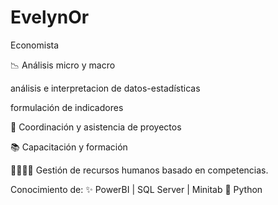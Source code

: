 # EvelynOr


Economista 


📉  Análisis micro y macro

análisis e interpretacion de datos-estadísticas 

formulación de indicadores

   
📏 Coordinación y asistencia de proyectos

📚 Capacitación y formación

🧑‍🤝‍🧑👭 Gestión de recursos humanos basado en competencias.

Conocimiento de:  ✨ PowerBI   |  SQL Server  |   Minitab      🐍 Python  
